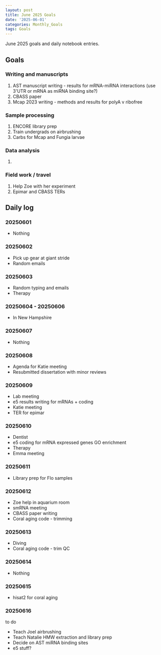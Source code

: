 ```yaml
---
layout: post
title: June 2025 Goals
date: '2025-06-01'
categories: Monthly_Goals
tags: Goals
---
```


June 2025 goals and daily notebook entries.

## Goals

### Writing and manuscripts 

1. AST manuscript writing - results for mRNA-miRNA interactions (use 3'UTR or mRNA as miRNA binding site?)
2. CBASS paper 
3. Mcap 2023 writing - methods and results for polyA v ribofree 

### Sample processing

1. ENCORE library prep 
2. Train undergrads on airbrushing 
3. Carbs for Mcap and Fungia larvae 

### Data analysis

1. 

### Field work / travel 

1. Help Zoe with her experiment 
2. Epimar and CBASS TERs 

## Daily log   

### 20250601

- Nothing 

### 20250602

- Pick up gear at giant stride 
- Random emails 

### 20250603

- Random typing and emails 
- Therapy

### 20250604 - 20250606

- In New Hampshire 

### 20250607

- Nothing 

### 20250608

- Agenda for Katie meeting 
- Resubmitted dissertation with minor reviews 

### 20250609

- Lab meeting 
- e5 results writing for mRNAs + coding 
- Katie meeting 
- TER for epimar 

### 20250610

- Dentist 
- e5 coding for mRNA expressed genes GO enrichment 
- Therapy 
- Emma meeting 

### 20250611

- Library prep for Flo samples 

### 20250612

- Zoe help in aquarium room 
- smRNA meeting 
- CBASS paper writing 
- Coral aging code - trimming 

### 20250613

- Diving 
- Coral aging code - trim QC 

### 20250614

- Nothing 

### 20250615

- hisat2 for coral aging 

### 20250616




to do 

- Teach Joel airbrushing
- Teach Natalie HMW extraction and library prep 
- Decide on AST miRNA binding sites 
- e5 stuff? 